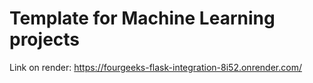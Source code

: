 # Template for Machine Learning projects
Link on render: https://fourgeeks-flask-integration-8i52.onrender.com/
